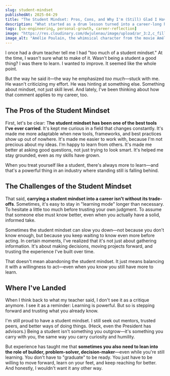 ```yaml
---
slug: student-mindset
publishedAt: 2025-04-29
title: "The Student Mindset: Pros, Cons, and Why I'm (Still) Glad I Have It"
description: "What started as a drum lesson turned into a career-long habit: staying a student. In this reflection, I explore how a student mindset has helped me grow—and where it's sometimes made me second-guess when I already had the answer."
tags: [ux-engineering, personal-growth, career-reflection]
image: "https://res.cloudinary.com/dwjulenau/image/upload/ar_3:2,c_fill,dpr_auto,f_auto,fl_progressive,q_auto/v1745935639/josh-portfolio/assets_task_01jt0xvxb2fffvrp6s52je2hej_1745935597_img_0.webp"
image_alt: "Amélie Poulain, the whimsical character from the movie Amélie, sitting at a café table with a thoughtful expression."
---
```

I once had a drum teacher tell me I had "too much of a student mindset." At the time, I wasn't sure what to make of it. Wasn't being a student a good thing? I was there to learn. I wanted to improve. It seemed like the whole point.

But the way he said it&mdash;the way he emphasized <em>too much</em>&mdash;stuck with me. He wasn't criticizing my effort. He was hinting at something else. Something about mindset, not just skill level. And lately, I've been thinking about how that comment applies to my career, too.

## The Pros of the Student Mindset

First, let's be clear: T<strong>he student mindset has been one of the best tools I've ever carried</strong>. It's kept me curious in a field that changes constantly. It's made me more adaptable when new tools, frameworks, and best practices show up out of nowhere. It's made me easier to work with, because I'm not precious about my ideas. I'm happy to learn from others. It's made me better at asking good questions, not just trying to look smart. It's helped me stay grounded, even as my skills have grown.

When you treat yourself like a student, there's always more to learn&mdash;and that's a powerful thing in an industry where standing still is falling behind.

## The Challenges of the Student Mindset

That said, <strong>carrying a student mindset into a career isn't without its trade-offs</strong>. Sometimes, it's easy to stay in "learning mode" longer than necessary. To hesitate a little too much before trusting your own judgment. To assume that someone else must know better, even when you actually have a solid, informed take.

Sometimes the student mindset can slow you down&mdash;not because you don't know enough, but because you keep waiting to know even more before acting. In certain moments, I've realized that it's not just about gathering information. It's about making decisions, moving projects forward, and trusting the experience I've built over time.

That doesn't mean abandoning the student mindset. It just means balancing it with a willingness to act&mdash;even when you know you still have more to learn.

## Where I've Landed

When I think back to what my teacher said, I don't see it as a critique anymore.
I see it as a reminder: Learning is powerful. But so is stepping forward and trusting what you already know.

I'm still proud to have a student mindset. I still seek out mentors, trusted peers, and better ways of doing things. (Heck, even the President has advisors.) Being a student isn't something you outgrow&mdash;it's something you carry with you, the same way you carry curiosity and humility.

But experience has taught me that <strong>sometimes you also need to lean into the role of builder, problem-solver, decision-maker</strong>&mdash;even while you're still learning. You don't have to "graduate" to be ready. You just have to be willing to move forward, learn on your feet, and keep reaching for better. And honestly, I wouldn't want it any other way.
